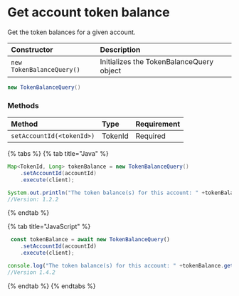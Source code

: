 # Get account token balance

Get the token balances for a given account. 

| Constructor | Description |
| :--- | :--- |
| `new TokenBalanceQuery()` | Initializes the TokenBalanceQuery object |

```java
new TokenBalanceQuery()
```

### Methods

| Method | Type | Requirement |
| :--- | :--- | :--- |
| `setAccountId(<tokenId>)` | TokenId | Required |

{% tabs %}
{% tab title="Java" %}
```java
Map<TokenId, Long> tokenBalance = new TokenBalanceQuery()
    .setAccountId(accountId)
    .execute(client);

System.out.println("The token balance(s) for this account: " +tokenBalance);
//Version: 1.2.2
```
{% endtab %}

{% tab title="JavaScript" %}
```javascript
 const tokenBalance = await new TokenBalanceQuery()
    .setAccountId(accountId)
    .execute(client);

console.log("The token balance(s) for this account: " +tokenBalance.get("<tokenId>"));
//Version 1.4.2
```
{% endtab %}
{% endtabs %}





